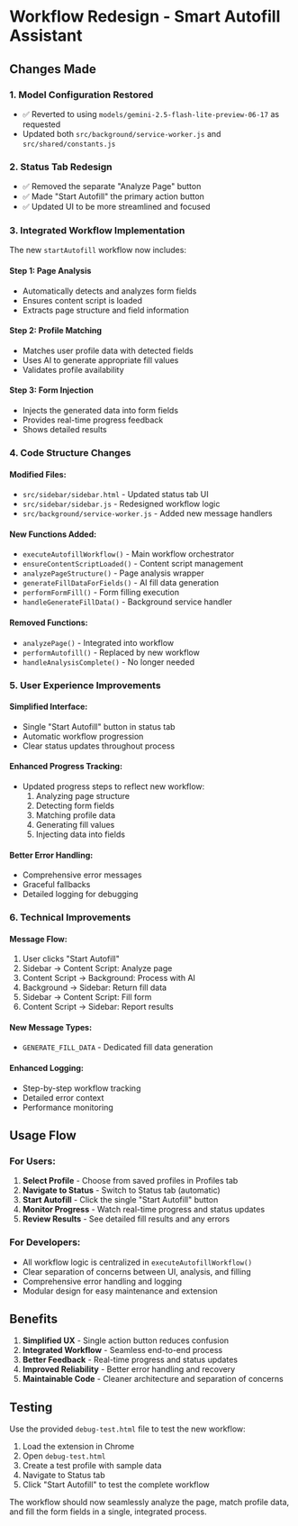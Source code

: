 # Workflow Redesign - Smart Autofill Assistant

## Changes Made

### 1. Model Configuration Restored
- ✅ Reverted to using `models/gemini-2.5-flash-lite-preview-06-17` as requested
- Updated both `src/background/service-worker.js` and `src/shared/constants.js`

### 2. Status Tab Redesign
- ✅ Removed the separate "Analyze Page" button
- ✅ Made "Start Autofill" the primary action button
- ✅ Updated UI to be more streamlined and focused

### 3. Integrated Workflow Implementation
The new `startAutofill` workflow now includes:

#### Step 1: Page Analysis
- Automatically detects and analyzes form fields
- Ensures content script is loaded
- Extracts page structure and field information

#### Step 2: Profile Matching
- Matches user profile data with detected fields
- Uses AI to generate appropriate fill values
- Validates profile availability

#### Step 3: Form Injection
- Injects the generated data into form fields
- Provides real-time progress feedback
- Shows detailed results

### 4. Code Structure Changes

#### Modified Files:
- `src/sidebar/sidebar.html` - Updated status tab UI
- `src/sidebar/sidebar.js` - Redesigned workflow logic
- `src/background/service-worker.js` - Added new message handlers

#### New Functions Added:
- `executeAutofillWorkflow()` - Main workflow orchestrator
- `ensureContentScriptLoaded()` - Content script management
- `analyzePageStructure()` - Page analysis wrapper
- `generateFillDataForFields()` - AI fill data generation
- `performFormFill()` - Form filling execution
- `handleGenerateFillData()` - Background service handler

#### Removed Functions:
- `analyzePage()` - Integrated into workflow
- `performAutofill()` - Replaced by new workflow
- `handleAnalysisComplete()` - No longer needed

### 5. User Experience Improvements

#### Simplified Interface:
- Single "Start Autofill" button in status tab
- Automatic workflow progression
- Clear status updates throughout process

#### Enhanced Progress Tracking:
- Updated progress steps to reflect new workflow:
  1. Analyzing page structure
  2. Detecting form fields
  3. Matching profile data
  4. Generating fill values
  5. Injecting data into fields

#### Better Error Handling:
- Comprehensive error messages
- Graceful fallbacks
- Detailed logging for debugging

### 6. Technical Improvements

#### Message Flow:
1. User clicks "Start Autofill"
2. Sidebar → Content Script: Analyze page
3. Content Script → Background: Process with AI
4. Background → Sidebar: Return fill data
5. Sidebar → Content Script: Fill form
6. Content Script → Sidebar: Report results

#### New Message Types:
- `GENERATE_FILL_DATA` - Dedicated fill data generation

#### Enhanced Logging:
- Step-by-step workflow tracking
- Detailed error context
- Performance monitoring

## Usage Flow

### For Users:
1. **Select Profile** - Choose from saved profiles in Profiles tab
2. **Navigate to Status** - Switch to Status tab (automatic)
3. **Start Autofill** - Click the single "Start Autofill" button
4. **Monitor Progress** - Watch real-time progress and status updates
5. **Review Results** - See detailed fill results and any errors

### For Developers:
- All workflow logic is centralized in `executeAutofillWorkflow()`
- Clear separation of concerns between UI, analysis, and filling
- Comprehensive error handling and logging
- Modular design for easy maintenance and extension

## Benefits

1. **Simplified UX** - Single action button reduces confusion
2. **Integrated Workflow** - Seamless end-to-end process
3. **Better Feedback** - Real-time progress and status updates
4. **Improved Reliability** - Better error handling and recovery
5. **Maintainable Code** - Cleaner architecture and separation of concerns

## Testing

Use the provided `debug-test.html` file to test the new workflow:
1. Load the extension in Chrome
2. Open `debug-test.html`
3. Create a test profile with sample data
4. Navigate to Status tab
5. Click "Start Autofill" to test the complete workflow

The workflow should now seamlessly analyze the page, match profile data, and fill the form fields in a single, integrated process.